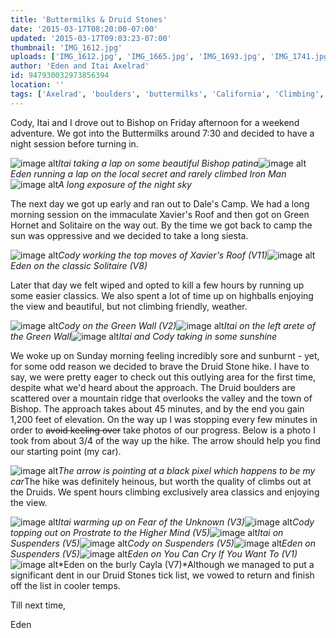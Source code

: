 ```yaml
---
title: 'Buttermilks & Druid Stones'
date: '2015-03-17T08:20:00-07:00'
updated: '2015-03-17T09:03:23-07:00'
thumbnail: 'IMG_1612.jpg'
uploads: ['IMG_1612.jpg', 'IMG_1665.jpg', 'IMG_1693.jpg', 'IMG_1741.jpg', 'IMG_1770.jpg', 'IMG_1785.jpg', 'IMG_1795.jpg', 'IMG_1811.jpg', 'arrow.JPG', 'IMG_1825.jpg', 'Edited1212.tif', 'IMG_5659a.JPG', 'IMG_5660a.JPG', 'IMG_1839.jpg', 'IMG_1862.jpg', 'IMG_1915.jpg']
author: 'Eden and Itai Axelrad'
id: 947930032973856394
location: ''
tags: ['Axelrad', 'boulders', 'buttermilks', 'California', 'Climbing', 'Druid Stones', 'Eden', 'Five Ten', 'granite', 'green wall', 'Itai', 'Photo', 'Picture', 'solitaire', "xavier's roof"]
---
```


Cody, Itai and I drove out to Bishop on Friday afternoon for a weekend adventure. We got into the Buttermilks around 7:30 and decided to have a night session before turning in. 

![image alt](uploads/IMG_1612.jpg)*Itai taking a lap on some beautiful Bishop patina*![image alt](uploads/IMG_1665.jpg)*Eden running a lap on the local secret and rarely climbed Iron Man*![image alt](uploads/IMG_1693.jpg)*A long exposure of the night sky*

The next day we got up early and ran out to Dale's Camp. We had a long morning session on the immaculate Xavier's Roof and then got on Green Hornet and Solitaire on the way out. By the time we got back to camp the sun was oppressive and we decided to take a long siesta. 

![image alt](uploads/IMG_1741.jpg)*Cody working the top moves of Xavier's Roof (V11)*![image alt](uploads/IMG_1770.jpg)*Eden on the classic Solitaire (V8)*

Later that day we felt wiped and opted to kill a few hours by running up some easier classics. We also spent a lot of time up on highballs enjoying the view and beautiful, but not climbing friendly, weather. 

![image alt](uploads/IMG_1785.jpg)*Cody on the Green Wall (V2)*![image alt](uploads/IMG_1795.jpg)*Itai on the left arete of the Green Wall*![image alt](uploads/IMG_1811.jpg)*Itai and Cody taking in some sunshine*

We woke up on Sunday morning feeling incredibly sore and sunburnt - yet, for some odd reason we decided to brave the Druid Stone hike. I have to say, we were pretty eager to check out this outlying area for the first time, despite what we'd heard about the approach. The Druid boulders are scattered over a mountain ridge that overlooks the valley and the town of Bishop. The approach takes about 45 minutes, and by the end you gain 1,200 feet of elevation. On the way up I was stopping every few minutes in order to ~~avoid keeling over~~
take photos of our progress. Below is a photo I took from about 3/4 of the way up the hike. The arrow should help you find our starting point (my car). 

![image alt](uploads/arrow.JPG)*The arrow is pointing at a black pixel which happens to be my car*The hike was definitely heinous, but worth the quality of climbs out at the Druids. We spent hours climbing exclusively area classics and enjoying the view.

![image alt](uploads/IMG_1825.jpg)*Itai warming up on Fear of the Unknown (V3)*![image alt](uploads/Edited1212.tif)*Cody topping out on Prostrate to the Higher Mind (V5)*![image alt](uploads/IMG_5659a.JPG)*Itai on Suspenders (V5)*![image alt](uploads/IMG_5660a.JPG)*Cody on Suspenders (V5)*![image alt](uploads/IMG_1839.jpg)*Eden on Suspenders (V5)*![image alt](uploads/IMG_1862.jpg)*Eden on You Can Cry If You Want To (V1)*![image alt](uploads/IMG_1915.jpg)*Eden on the burly Cayla (V7)*Although we managed to put a significant dent in our Druid Stones tick list, we vowed to return and finish off the list in cooler temps.

Till next time,

Eden 
